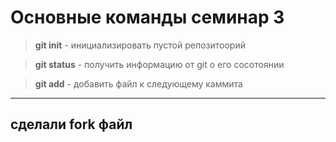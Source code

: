 # Основные команды семинар 3
>**git init** - инициализировать пустой репозитоорий

>**git status** - получить информацию от git о его сосотоянии

>**git add** - добавить файл к следующему каммита
___

## сделали fork файл